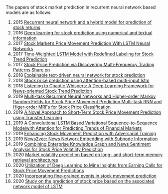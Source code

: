 The papers of stock market prediction in recurrent neural network based models are as follows:

1. 2015 [Recurrent neural network and a hybrid model for prediction of stock returns](https://pdf.sciencedirectassets.com/271506/1-s2.0-S0957417414X00175/1-s2.0-S0957417414007684/main.pdf?X-Amz-Security-Token=IQoJb3JpZ2luX2VjEOr%2F%2F%2F%2F%2F%2F%2F%2F%2F%2FwEaCXVzLWVhc3QtMSJHMEUCIEyzOwpvRnmxB6WiFLSFbLA8fXgU9tQgq%2FEQkcag%2BgbqAiEAxwckhdr%2F%2FHsXKgjbJX58lUzZnEDMw9X0NR017bEU7SIqgwQIg%2F%2F%2F%2F%2F%2F%2F%2F%2F%2F%2FARAEGgwwNTkwMDM1NDY4NjUiDIZp9HBAWn%2BPWyb7wCrXAyjd1GMlof6fxLGdW33aunRvoIYp%2F2ntX%2FoghAJ8wmz8N4LCTlK509FQHIoX3spbja7X%2FTtMBBGOHm7AdRrxC4rpo6w7vYkvJTCYtDDcVlhMer7HhDOJPnmW2ezVq6qOA1jxY49OYn4t5RLIeXXFzcLqQ7WuAvAuBBIjfzt5r5GhYzwUHZ5g1%2Bx3R8ibjIvtFK89Pw38L%2F7OY59TZZJExcyVa5igiHCpbLj8VC60NIFVPgM2%2B8zBh7MrlHF%2FbqHqNBoQUw%2B13%2F92G38Pm8Cw0QJ%2FMzoEOqK2qkjCsxQ2TMlNYfo%2BCEIDELrQHGTc2t11NEAxQHjDAQ6E1ik3IJaOj9fpKxmn%2Fu%2FR8AvI3ArOuxze3fwgG35mhb5vRrykpeY6jBwmRfQlJ7JhkY8OiV3DFcGMBGu5s3tWUODwkYr741Bx5e%2BCcPN0T%2B3X47owWLoyPkM7%2B9WrcVlTunQy1eDdqCbRufPbjlE3pE8IUrdJq2StGU%2Blfq4jJthcEr6ED8KtHmsvKmTSzwayr3EXoZkibEQ%2Bpx2e8kd%2BqaPOYtzZaJ53VN7r0B9Zwrt%2BXUxTH442rEQXCbWVQKIimXw0yIUZciLWsLvjUq9W77eQM3Cdr7DzSrHP4iB62DDvv66SBjqlATalaxDOGrO5%2BiVJ%2FBoLJ%2F%2FE36TLeCuT4otkDC6aqSMMiuCTzvZ45plovRzbWdxYvCJPw0XPB7PWpeKL89SNBkkFA5PEJtaIoQvJknkDnHMvVxkMdP8BDcEHAeR9tGdFSWU3vb0RGX0aBzZhB2TGd%2B9u4RHHS3Yq1gloWT7MzPJDyMNb7vV2vyBwRljmuA%2FsDVatx2%2Fy%2BiBShpnuaA%2FjY2WwZ%2F%2F%2BYg%3D%3D&X-Amz-Algorithm=AWS4-HMAC-SHA256&X-Amz-Date=20220405T022256Z&X-Amz-SignedHeaders=host&X-Amz-Expires=300&X-Amz-Credential=ASIAQ3PHCVTY5ZRX537D%2F20220405%2Fus-east-1%2Fs3%2Faws4_request&X-Amz-Signature=471df87c74e90d58dc24f526eccdd6187c49d672ba97ef60ad7401cc597982ea&hash=2d61f3eb6777548dd8a59000b28a813907f7aa69436aafd50970135adc02a48a&host=68042c943591013ac2b2430a89b270f6af2c76d8dfd086a07176afe7c76c2c61&pii=S0957417414007684&tid=spdf-432c16b9-be86-4d98-ac14-544813994d1b&sid=66edfb766d9fe64c5e7a4d31090b1d561dd4gxrqa&type=client&ua=5703550a0a54035057&rr=6f6ed1a00ff05647)
2. 2016 [Deep learning for stock prediction using numerical and textual information](https://ieeexplore.ieee.org/stamp/stamp.jsp?tp=&arnumber=7550882)
3. 2017 [Stock Market’s Price Movement Prediction With LSTM Neural Networks](https://ieeexplore.ieee.org/stamp/stamp.jsp?arnumber=7966019&casa_token=zfjHmuzfYxoAAAAA:e3SINWKQNwdlpvDeO2X8VUxyzYQs9_A9oVp_BNRbbkHPxeXe3zzPZ7hSbxP5rhHH0vm6TYk5Qw)
4. 2017 [Time-Weighted LSTM Model with Redefined Labeling for Stock Trend Prediction](https://ieeexplore.ieee.org/stamp/stamp.jsp?tp=&arnumber=8372087)
5. 2017 [Stock Price Prediction via Discovering Multi-Frequency Trading Patterns Share on](https://dl.acm.org/doi/pdf/10.1145/3097983.3098117?casa_token=1xeKCQdvnRUAAAAA:syU4-10b5fucWviNPlIuoY6AoOvlJeNlF5jRpSBkSlV6kI4jFyTXIq29kiyeFc_uGYyyve6cIflcaUI)
6. 2018 [Explainable text-driven neural network for stock prediction](https://ieeexplore.ieee.org/stamp/stamp.jsp?tp=&arnumber=8691233)
7. 2018 [Stock price prediction using attention-based multi-input lstm](http://proceedings.mlr.press/v95/li18c/li18c.pdf)
8. 2018 [Listening to Chaotic Whispers: A Deep Learning Framework for News-oriented Stock Trend Prediction](https://dl.acm.org/doi/abs/10.1145/3159652.3159690?casa_token=bCnXx_8C_20AAAAA:SqwPG7ForDQx2-pPBKItS9DyRmF6xcUjgUaPtThAHE3KLhZk5lZrwHCd9eCG0ZovHw7vgYTb_ErovJ0)
9. 2019 [Multi-task Recurrent Neural Networks and Higher-order Markov Random Fields for Stock Price Movement Prediction Multi-task   RNN and Higer-order MRFs for Stock Price Classification](https://dl.acm.org/doi/pdf/10.1145/3292500.3330983)
10. 2019 [A Novel Approach to Short-Term Stock Price Movement Prediction using Transfer Learning](https://www.mdpi.com/2076-3417/9/22/4745/htm)
11. 2019 [A Convolutional LSTM Based Variational Sequence-to-Sequence Modelwith Attention for Predicting Trends of Financial Markets](https://www.ijcai.org/proceedings/2019/0514.pdf)
12. 2019 [Enhancing Stock Movement Prediction with Adversarial Training](https://arxiv.org/pdf/1810.09936.pdf)
13. 2019 [News2vec: News Network Embedding with Subnode Information](https://aclanthology.org/D19-1490.pdf)
14. 2019 [Combining Enterprise Knowledge Graph and News Sentiment Analysis for Stock Price Volatility Prediction](https://aisel.aisnet.org/cgi/viewcontent.cgi?article=1142&context=hicss-52)
15. 2020 [Market volatility prediction based on long- and short-term memory retrieval architectures](https://dl.acm.org/doi/pdf/10.1145/3383455.3422545)
16. 2020 [Utilization of Deep Learning to Mine Insights from Earning Calls for Stock Price Movement Predictions](https://dl.acm.org/doi/pdf/10.1145/3383455.3422524?casa_token=jM-rW8lcT-UAAAAA:w_7GszWcWqNPyiCwukxDETVecMbX0DZfLzXkuLPNUDnUzsFjBpq9smEdEa_Q9E_hhfh-Fqb2irbT4fo)
17. 2020 [Incorporating fine-grained events in stock movement prediction](https://arxiv.org/pdf/1910.05078.pdf)
18. 2020 [Study on the prediction of stock price based on the associated network model of LSTM](https://link.springer.com/content/pdf/10.1007/s13042-019-01041-1.pdf)
